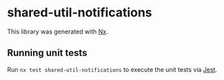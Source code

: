 # shared-util-notifications

This library was generated with [Nx](https://nx.dev).

## Running unit tests

Run `nx test shared-util-notifications` to execute the unit tests via [Jest](https://jestjs.io).
